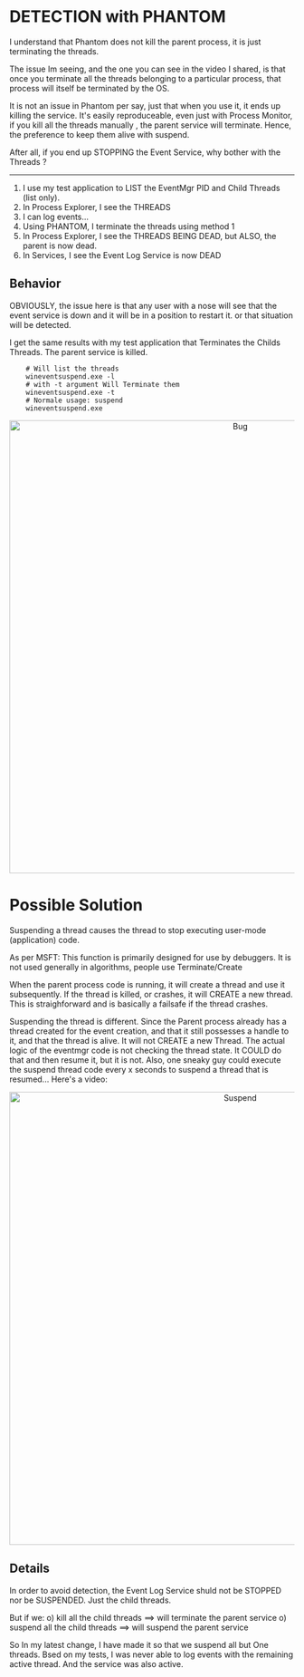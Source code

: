 # DETECTION with PHANTOM 

I understand that Phantom does not kill the parent process, it is just terminating the threads. 

The issue Im seeing, and the one you can see in the video I shared, is that once you terminate all the threads belonging to a particular process, that process will itself be terminated by the OS. 

It is not an issue in Phantom per say, just that when you use it, it ends up killing the service. It's easily reproduceable, even just with Process Monitor, if you kill all the threads manually , the parent service will terminate. Hence, the preference to keep them alive with suspend.

After all, if you end up STOPPING the Event Service, why bother with the Threads ?


-------------------------------------------------------------------

1) I use my test application to LIST the EventMgr PID and Child Threads (list only).
2) In Process Explorer, I see the THREADS
3) I can log events...
4) Using PHANTOM, I terminate the threads using method 1
5) In Process Explorer, I see the THREADS BEING DEAD, but ALSO, the parent is now dead.
6) In Services, I see the Event Log Service is now DEAD

## Behavior

OBVIOUSLY, the issue here is that any user with a nose will see that the event service is down and it will be in a position to restart it. or that situation will be detected.

I get the same results with my test application that Terminates the Childs Threads. The parent service is killed.
```
    # Will list the threads
    wineventsuspend.exe -l
    # with -t argument Will Terminate them
    wineventsuspend.exe -t
    # Normale usage: suspend
    wineventsuspend.exe
````

<p align="center"><img src="https://github.com/codecastor/WinEventSuspend/blob/main/data/Bug.gif" alt="Bug" width="800"></p>


# Possible Solution

Suspending a thread causes the thread to stop executing user-mode (application) code. 

As per MSFT: This function is primarily designed for use by debuggers.  It is not used generally in algorithms, people use Terminate/Create

When the parent process code is running, it will create a thread and use it subsequently. If the thread is killed, or crashes, it will CREATE a new thread. This is straighforward and is basically a failsafe if the thread crashes.

Suspending the thread is different. Since the Parent process already has a thread created for the event creation, and that it still possesses a handle to it, and that the thread is alive. It will not CREATE a new Thread. The actual logic of the eventmgr code is not checking the thread state. It COULD do that and then resume it, but it is not. Also, one sneaky guy could execute the suspend thread code every x seconds to suspend a thread that is resumed...  Here's a video:


<p align="center"><img src="https://github.com/codecastor/WinEventSuspend/blob/main/data/Suspend.gif" alt="Suspend" width="800"></p>


## Details
 In order to avoid detection, the Event Log Service shuld not be STOPPED nor be SUSPENDED. Just the child threads.
 
 But if we:
 o) kill all the child threads ==> will terminate the parent service
 o) suspend all the child threads ==> will suspend the parent service

 So In my latest change, I have made it so that we suspend all but One threads. Bsed on my tests, I was never able to log events with the remaining active thread. And the service was also active.
